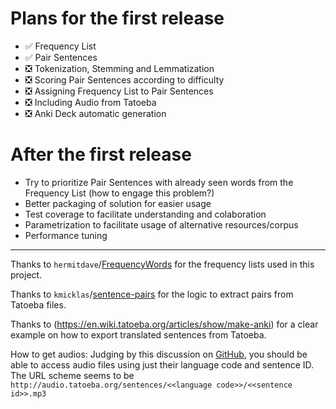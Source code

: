 # Plans for the first release
- :white_check_mark: Frequency List
- :white_check_mark: Pair Sentences
- :negative_squared_cross_mark: Tokenization, Stemming and Lemmatization
- :negative_squared_cross_mark: Scoring Pair Sentences according to difficulty
- :negative_squared_cross_mark: Assigning Frequency List to Pair Sentences
- :negative_squared_cross_mark: Including Audio from Tatoeba
- :negative_squared_cross_mark: Anki Deck automatic generation

# After the first release
- Try to prioritize Pair Sentences with already seen words from the Frequency List (how to engage this problem?)
- Better packaging of solution for easier usage
- Test coverage to facilitate understanding and colaboration
- Parametrization to facilitate usage of alternative resources/corpus
- Performance tuning

-----------------------

Thanks to `hermitdave`/[FrequencyWords](https://github.com/hermitdave/FrequencyWords) for the frequency lists used in this project. 

Thanks to `kmicklas`/[sentence-pairs](https://github.com/kmicklas/sentence-pairs) for the logic to extract pairs from Tatoeba files.

Thanks to (https://en.wiki.tatoeba.org/articles/show/make-anki) for a clear example on how to export translated sentences from Tatoeba.

How to get audios:
Judging by this discussion on [GitHub](https://github.com/Tatoeba/tatoeba2/issues/547), you should be able to access audio files using just their language code and sentence ID. The URL scheme seems to be `http://audio.tatoeba.org/sentences/<<language code>>/<<sentence id>>.mp3`
